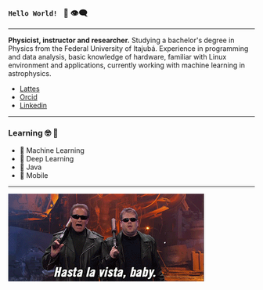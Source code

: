### `Hello World! ` 👋 :eye_speech_bubble:

___

**Physicist, instructor and researcher.**  Studying a bachelor's degree in Physics from the Federal University of Itajubá. Experience in programming and data analysis, basic knowledge of hardware, familiar with Linux environment and applications, currently working with machine learning in astrophysics.

* [Lattes](lattes.cnpq.br/6418556118997529)
* [Orcid](orcid.org/0000-0002-4367-1416)
* [Linkedin](https://www.linkedin.com/in/rafael-rangel-841b2747)

___

### Learning :nerd_face: :brain:

* 🔭 Machine Learning 
* 🤖 Deep Learning 
* 👾 Java
* 📱 Mobile

___


![image](hasta.gif)

<!--
**Rajora0/rajora0** is a ✨ _special_ ✨ repository because its `README.md` (this file) appears on your GitHub profile.

Here are some ideas to get you started:

- 🔭 I’m currently working on ...
- 🌱 I’m currently learning ...
- 👯 I’m looking to collaborate on ...
- 🤔 I’m looking for help with ...
- 💬 Ask me about ...
- 📫 How to reach me: ...
- 😄 Pronouns: ...
- ⚡ Fun fact: ...
-->
